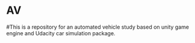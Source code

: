 # AV


#This is a repository for an automated vehicle study based on unity game engine and Udacity car simulation package.
